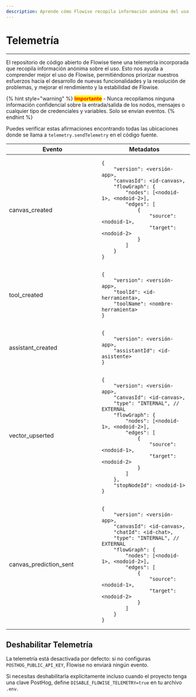 ```yaml
---
description: Aprende cómo Flowise recopila información anónima del uso de la aplicación
---
```


# Telemetría

***

El repositorio de código abierto de Flowise tiene una telemetría incorporada que recopila información anónima sobre el uso. Esto nos ayuda a comprender mejor el uso de Flowise, permitiéndonos priorizar nuestros esfuerzos hacia el desarrollo de nuevas funcionalidades y la resolución de problemas, y mejorar el rendimiento y la estabilidad de Flowise.

{% hint style="warning" %}
<mark style="color:red;">**Importante**</mark> - Nunca recopilamos ninguna información confidencial sobre la entrada/salida de los nodos, mensajes o cualquier tipo de credenciales y variables. Solo se envían eventos.
{% endhint %}

Puedes verificar estas afirmaciones encontrando todas las ubicaciones donde se llama a `telemetry.sendTelemetry` en el código fuente.

<table><thead><tr><th width="238">Evento</th><th>Metadatos</th></tr></thead><tbody><tr><td>canvas_created</td><td><pre class="language-json"><code class="lang-json">{
    "version": &#x3C;versión-app>,
    "canvasId": &#x3C;id-canvas>,
    "flowGraph": {
        "nodes": [&#x3C;nodoid-1>, &#x3C;nodoid-2>],
        "edges": [
            {
                "source": &#x3C;nodoid-1>,
                "target": &#x3C;nodoid-2>
            }
        ]
    }
}
</code></pre></td></tr><tr><td>tool_created</td><td><pre class="language-json"><code class="lang-json">{
    "version": &#x3C;versión-app>,
    "toolId": &#x3C;id-herramienta>,
    "toolName": &#x3C;nombre-herramienta>
}
</code></pre></td></tr><tr><td>assistant_created</td><td><pre class="language-json"><code class="lang-json">{
    "version": &#x3C;versión-app>,
    "assistantId": &#x3C;id-asistente>
}
</code></pre></td></tr><tr><td>vector_upserted</td><td><pre class="language-json"><code class="lang-json">{
    "version": &#x3C;versión-app>,
    "canvasId": &#x3C;id-canvas>,
    "type": "INTERNAL", // EXTERNAL
    "flowGraph": {
        "nodes": [&#x3C;nodoid-1>, &#x3C;nodoid-2>],
        "edges": [
            {
                "source": &#x3C;nodoid-1>,
                "target": &#x3C;nodoid-2>
            }
        ]
    },
    "stopNodeId": &#x3C;nodoid-1>
}
</code></pre></td></tr><tr><td>canvas_prediction_sent</td><td><pre class="language-json"><code class="lang-json">{
    "version": &#x3C;versión-app>,
    "canvasId": &#x3C;id-canvas>,
    "chatId": &#x3C;id-chat>,
    "type": "INTERNAL", // EXTERNAL
    "flowGraph": {
        "nodes": [&#x3C;nodoid-1>, &#x3C;nodoid-2>],
        "edges": [
            {
                "source": &#x3C;nodoid-1>,
                "target": &#x3C;nodoid-2>
            }
        ]
    }
}
</code></pre></td></tr></tbody></table>

## Deshabilitar Telemetría

La telemetría está desactivada por defecto: si no configuras `POSTHOG_PUBLIC_API_KEY`, Flowise no enviará ningún evento.

Si necesitas deshabilitarla explícitamente incluso cuando el proyecto tenga una clave PostHog, define `DISABLE_FLOWISE_TELEMETRY=true` en tu archivo `.env`.
